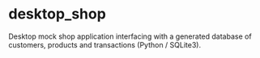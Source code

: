 # desktop_shop
Desktop mock shop application interfacing with a generated database of customers, products and transactions (Python / SQLite3).
